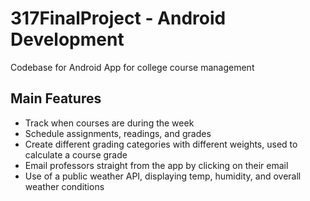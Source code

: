 # 317FinalProject - Android Development
Codebase for Android App for college course management

## Main Features
- Track when courses are during the week
- Schedule assignments, readings, and grades
- Create different grading categories with different weights, used to calculate a course grade
- Email professors straight from the app by clicking on their email
- Use of a public weather API, displaying temp, humidity, and overall weather conditions
